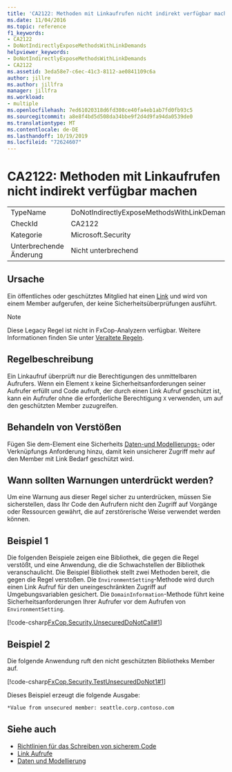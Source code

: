 ```yaml
---
title: 'CA2122: Methoden mit Linkaufrufen nicht indirekt verfügbar machen'
ms.date: 11/04/2016
ms.topic: reference
f1_keywords:
- CA2122
- DoNotIndirectlyExposeMethodsWithLinkDemands
helpviewer_keywords:
- DoNotIndirectlyExposeMethodsWithLinkDemands
- CA2122
ms.assetid: 3eda58e7-c6ec-41c3-8112-ae0841109c6a
author: jillre
ms.author: jillfra
manager: jillfra
ms.workload:
- multiple
ms.openlocfilehash: 7ed61020318d6fd308ce40fa4eb1ab7fd0fb93c5
ms.sourcegitcommit: a8e8f4bd5d508da34bbe9f2d4d9fa94da0539de0
ms.translationtype: MT
ms.contentlocale: de-DE
ms.lasthandoff: 10/19/2019
ms.locfileid: "72624607"
---
```

# <a name="ca2122-do-not-indirectly-expose-methods-with-link-demands"></a>CA2122: Methoden mit Linkaufrufen nicht indirekt verfügbar machen

|||
|-|-|
|TypeName|DoNotIndirectlyExposeMethodsWithLinkDemands|
|CheckId|CA2122|
|Kategorie|Microsoft.Security|
|Unterbrechende Änderung|Nicht unterbrechend|

## <a name="cause"></a>Ursache
Ein öffentliches oder geschütztes Mitglied hat einen [Link](/dotnet/framework/misc/link-demands) und wird von einem Member aufgerufen, der keine Sicherheitsüberprüfungen ausführt.

> [!NOTE]
> Diese Legacy Regel ist nicht in FxCop-Analyzern verfügbar. Weitere Informationen finden Sie unter [Veraltete Regeln](fxcop-rule-port-status.md#deprecated-rules).

## <a name="rule-description"></a>Regelbeschreibung
Ein Linkaufruf überprüft nur die Berechtigungen des unmittelbaren Aufrufers. Wenn ein Element `X` keine Sicherheitsanforderungen seiner Aufrufer erfüllt und Code aufruft, der durch einen Link Aufruf geschützt ist, kann ein Aufrufer ohne die erforderliche Berechtigung `X` verwenden, um auf den geschützten Member zuzugreifen.

## <a name="how-to-fix-violations"></a>Behandeln von Verstößen
Fügen Sie dem-Element eine Sicherheits [Daten-und Modellierungs-](/dotnet/framework/data/index) oder Verknüpfungs Anforderung hinzu, damit kein unsicherer Zugriff mehr auf den Member mit Link Bedarf geschützt wird.

## <a name="when-to-suppress-warnings"></a>Wann sollten Warnungen unterdrückt werden?
Um eine Warnung aus dieser Regel sicher zu unterdrücken, müssen Sie sicherstellen, dass Ihr Code den Aufrufern nicht den Zugriff auf Vorgänge oder Ressourcen gewährt, die auf zerstörerische Weise verwendet werden können.

## <a name="example-1"></a>Beispiel 1
Die folgenden Beispiele zeigen eine Bibliothek, die gegen die Regel verstößt, und eine Anwendung, die die Schwachstellen der Bibliothek veranschaulicht. Die Beispiel Bibliothek stellt zwei Methoden bereit, die gegen die Regel verstoßen. Die `EnvironmentSetting`-Methode wird durch einen Link Aufruf für den uneingeschränkten Zugriff auf Umgebungsvariablen gesichert. Die `DomainInformation`-Methode führt keine Sicherheitsanforderungen Ihrer Aufrufer vor dem Aufrufen von `EnvironmentSetting`.

[!code-csharp[FxCop.Security.UnsecuredDoNotCall#1](../code-quality/codesnippet/CSharp/ca2122-do-not-indirectly-expose-methods-with-link-demands_1.cs)]

## <a name="example-2"></a>Beispiel 2
Die folgende Anwendung ruft den nicht geschützten Bibliotheks Member auf.

[!code-csharp[FxCop.Security.TestUnsecuredDoNot1#1](../code-quality/codesnippet/CSharp/ca2122-do-not-indirectly-expose-methods-with-link-demands_2.cs)]

Dieses Beispiel erzeugt die folgende Ausgabe:

```txt
*Value from unsecured member: seattle.corp.contoso.com
```

## <a name="see-also"></a>Siehe auch

- [Richtlinien für das Schreiben von sicherem Code](/dotnet/standard/security/secure-coding-guidelines)
- [Link Aufrufe](/dotnet/framework/misc/link-demands)
- [Daten und Modellierung](/dotnet/framework/data/index)
